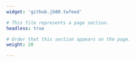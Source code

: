 ```yaml
---
widget: 'github.jb80.twfeed'

# This file represents a page section.
headless: true

# Order that this section appears on the page.
weight: 20

---
```

